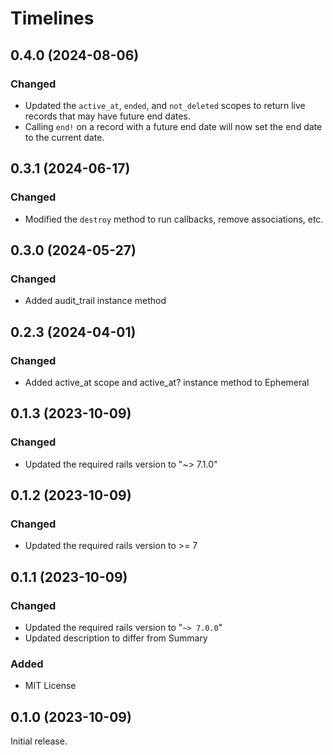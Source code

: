 # Timelines

## 0.4.0 (2024-08-06)
### Changed
- Updated the `active_at`, `ended`, and `not_deleted` scopes to return live records that may have future end dates.
- Calling `end!` on a record with a future end date will now set the end date to the current date.

## 0.3.1 (2024-06-17)
### Changed
- Modified the `destroy` method to run callbacks, remove associations, etc.

## 0.3.0 (2024-05-27)
### Changed
- Added audit_trail instance method

## 0.2.3 (2024-04-01)
### Changed
- Added active_at scope and active_at? instance method to Ephemeral

## 0.1.3 (2023-10-09)
### Changed
- Updated the required rails version to "~> 7.1.0"

## 0.1.2 (2023-10-09)
### Changed
- Updated the required rails version to >= 7

## 0.1.1 (2023-10-09)
### Changed
- Updated the required rails version to "`~> 7.0.0`"
- Updated description to differ from Summary

### Added
- MIT License
## 0.1.0 (2023-10-09)
Initial release.
